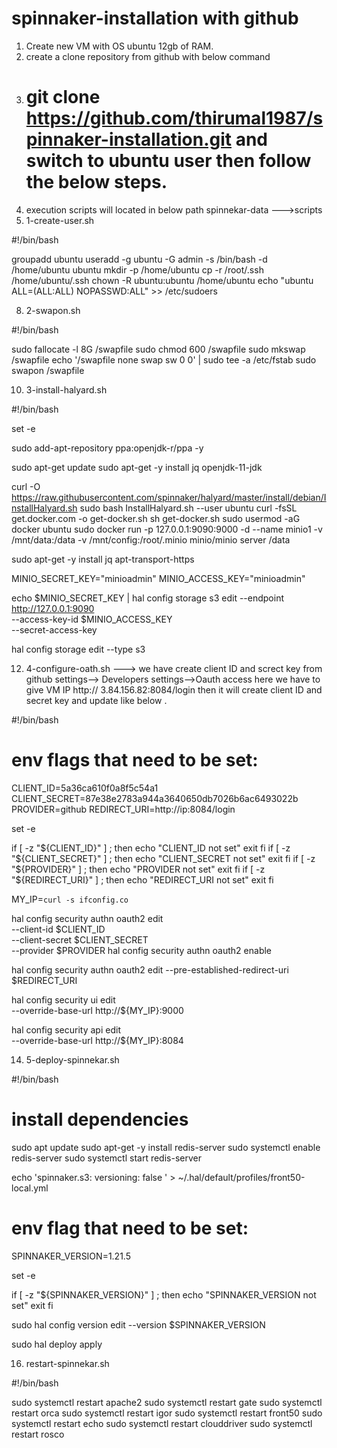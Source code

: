 # spinnaker-installation with github

1) Create new VM with OS ubuntu 12gb of RAM.
3) create a clone repository from github with below command 
4) # git clone https://github.com/thirumal1987/spinnaker-installation.git and switch to ubuntu user  then follow the below steps.
5) execution scripts will located in below path spinnekar-data --->scripts
6) 1-create-user.sh

 #!/bin/bash

groupadd ubuntu
useradd -g ubuntu -G admin -s /bin/bash -d /home/ubuntu ubuntu
mkdir -p /home/ubuntu
cp -r /root/.ssh /home/ubuntu/.ssh
chown -R ubuntu:ubuntu /home/ubuntu
echo "ubuntu	ALL=(ALL:ALL) NOPASSWD:ALL" >> /etc/sudoers

8) 2-swapon.sh

#!/bin/bash

sudo fallocate -l 8G /swapfile
sudo chmod 600 /swapfile
sudo mkswap /swapfile
echo '/swapfile none swap sw 0 0' | sudo tee -a /etc/fstab
sudo swapon /swapfile

10) 3-install-halyard.sh 

#!/bin/bash

set -e

sudo add-apt-repository ppa:openjdk-r/ppa -y

sudo apt-get update
sudo apt-get -y install jq openjdk-11-jdk

curl -O https://raw.githubusercontent.com/spinnaker/halyard/master/install/debian/InstallHalyard.sh
sudo bash InstallHalyard.sh --user ubuntu
curl -fsSL get.docker.com -o get-docker.sh
sh get-docker.sh
sudo usermod -aG docker ubuntu
sudo docker run -p 127.0.0.1:9090:9000 -d --name minio1 -v /mnt/data:/data -v /mnt/config:/root/.minio minio/minio server /data

sudo apt-get -y install jq apt-transport-https

MINIO_SECRET_KEY="minioadmin"
MINIO_ACCESS_KEY="minioadmin"

echo $MINIO_SECRET_KEY | hal config storage s3 edit --endpoint http://127.0.0.1:9090 \
    --access-key-id $MINIO_ACCESS_KEY \
    --secret-access-key

hal config storage edit --type s3

12) 4-configure-oath.sh  ---> we have create client ID and screct key from github settings--> Developers settings-->Oauth access here we have to give VM IP  http:// 3.84.156.82:8084/login then it will create client ID and secret key and update like below .

#!/bin/bash

# env flags that need to be set:
CLIENT_ID=5a36ca610f0a8f5c54a1
CLIENT_SECRET=87e38e2783a944a3640650db7026b6ac6493022b
PROVIDER=github
REDIRECT_URI=http://ip:8084/login

set -e

if [ -z "${CLIENT_ID}" ] ; then
  echo "CLIENT_ID not set"
  exit
fi
if [ -z "${CLIENT_SECRET}" ] ; then
  echo "CLIENT_SECRET not set"
  exit
fi
if [ -z "${PROVIDER}" ] ; then
  echo "PROVIDER not set"
  exit
fi
if [ -z "${REDIRECT_URI}" ] ; then
  echo "REDIRECT_URI not set"
  exit
fi

MY_IP=`curl -s ifconfig.co`

hal config security authn oauth2 edit \
  --client-id $CLIENT_ID \
  --client-secret $CLIENT_SECRET \
  --provider $PROVIDER
hal config security authn oauth2 enable

hal config security authn oauth2 edit --pre-established-redirect-uri $REDIRECT_URI

hal config security ui edit \
    --override-base-url http://${MY_IP}:9000

hal config security api edit \
    --override-base-url http://${MY_IP}:8084
    
14) 5-deploy-spinnekar.sh

#!/bin/bash

# install dependencies
sudo apt update
sudo apt-get -y install redis-server
sudo systemctl enable redis-server
sudo systemctl start redis-server

echo 'spinnaker.s3:
  versioning: false
' > ~/.hal/default/profiles/front50-local.yml

# env flag that need to be set:
SPINNAKER_VERSION=1.21.5

set -e

if [ -z "${SPINNAKER_VERSION}" ] ; then
  echo "SPINNAKER_VERSION not set"
  exit
fi

sudo hal config version edit --version $SPINNAKER_VERSION

sudo hal deploy apply

16) restart-spinnekar.sh

#!/bin/bash

sudo systemctl restart apache2
sudo systemctl restart gate
sudo systemctl restart orca
sudo systemctl restart igor
sudo systemctl restart front50
sudo systemctl restart echo
sudo systemctl restart clouddriver
sudo systemctl restart rosco
